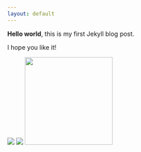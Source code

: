 ```yaml
---
layout: default
---
```


**Hello world**, this is my first Jekyll blog post.

I hope you like it!

<img src="https://pbs.twimg.com/profile_images/1363319663157866503/60mhCUht_400x400.jpg" />

<img src="https://avatars.githubusercontent.com/u/13100108?v=4" />

<img src="https://miro.medium.com/fit/c/1360/1360/1*QwpdcyFCd1cH9pqJ6bihEQ.jpeg" height="200" />
